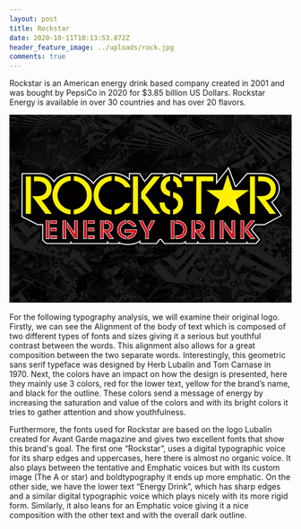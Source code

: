 ```yaml
---
layout: post
title: Rockstar
date: 2020-10-11T10:13:53.872Z
header_feature_image: ../uploads/rock.jpg
comments: true
---
```

Rockstar is an American energy drink based company created in 2001 and was bought by PepsiCo in 2020 for $3.85 billion US Dollars. Rockstar Energy is available in over 30 countries and has over 20 flavors.

![](../uploads/roky.jpg)

For the following typography analysis, we will examine their original logo. Firstly, we can see the Alignment of the body of text which is composed of two different types of fonts and sizes giving it a serious but youthful contrast between the words. This alignment also allows for a great composition between the two separate words. Interestingly, this geometric sans serif typeface was designed by Herb Lubalin and Tom Carnase in 1970. Next, the colors have an impact on how the design is presented, here they mainly use 3 colors, red for the lower text, yellow for the brand’s name, and black for the outline. These colors send a message of energy by increasing the saturation and value of the colors and with its bright colors it tries to gather attention and show youthfulness.



Furthermore, the fonts used for Rockstar are based on the logo Lubalin created for Avant Garde magazine and gives two excellent fonts that show this brand's goal. The first one “Rockstar”, uses a digital typographic voice for its sharp edges and uppercases, here there is almost no organic voice. It also plays between the tentative and Emphatic voices but with its custom image (The A or star) and boldtypography it ends up more emphatic. On the other side, we have the lower text “Energy Drink”, which has sharp edges and a similar digital typographic voice which plays nicely with its more rigid form. Similarly, it also leans for an Emphatic voice giving it a nice composition with the other text and with the overall dark outline.
